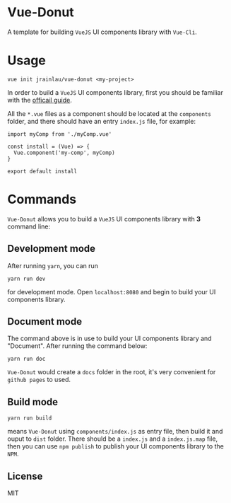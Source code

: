# Vue-Donut

A template for building `VueJS` UI components library with `Vue-Cli`.

# Usage
```
vue init jrainlau/vue-donut <my-project>
```
In order to build a `VueJS` UI components library, first you should be familiar with the [officail guide](https://vuejs.org/v2/guide/plugins.html).

All the `*.vue` files as a component should be located at the `components` folder, and there should have an entry `index.js` file, for example:
```
import myComp from './myComp.vue'

const install = (Vue) => {
  Vue.component('my-comp', myComp)
}

export default install
```

# Commands
`Vue-Donut` allows you to build a `VueJS` UI components library with **3** command line:

## Development mode
After running `yarn`, you can run
```
yarn run dev
```
for development mode. Open `localhost:8080` and begin to build your UI components library.

## Document mode
The command above is in use to build your UI components library and "Document". After running the command below:
```
yarn run doc
```
`Vue-Donut` would create a `docs` folder in the root, it's very convenient for `github pages` to used.

## Build mode
```
yarn run build
```
means `Vue-Donut` using `components/index.js` as entry file, then build it and ouput to `dist` folder. There should be a `index.js` and a `index.js.map` file, then you can use `npm publish` to publish your UI components library to the `NPM`.

## License
MIT
